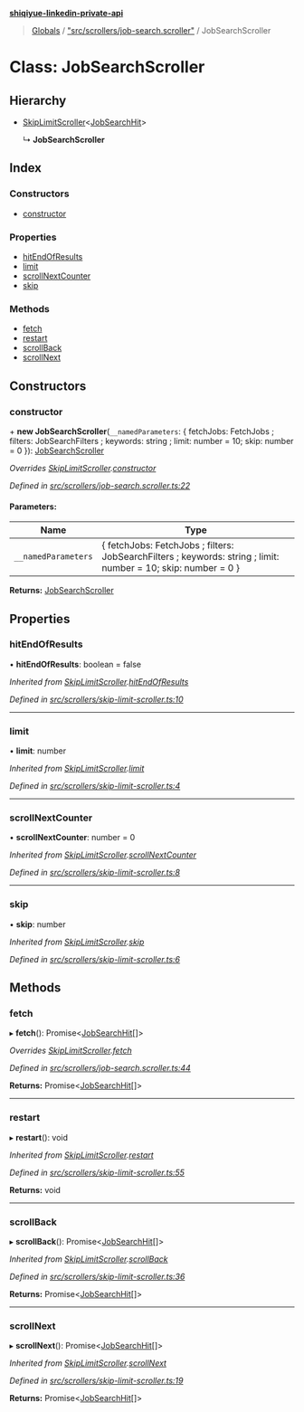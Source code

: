 **[shiqiyue-linkedin-private-api](../README.md)**

> [Globals](../globals.md) / ["src/scrollers/job-search.scroller"](../modules/_src_scrollers_job_search_scroller_.md) / JobSearchScroller

# Class: JobSearchScroller

## Hierarchy

* [SkipLimitScroller](_src_scrollers_skip_limit_scroller_.skiplimitscroller.md)<[JobSearchHit](../modules/_src_entities_job_search_hit_entity_.md#jobsearchhit)\>

  ↳ **JobSearchScroller**

## Index

### Constructors

* [constructor](_src_scrollers_job_search_scroller_.jobsearchscroller.md#constructor)

### Properties

* [hitEndOfResults](_src_scrollers_job_search_scroller_.jobsearchscroller.md#hitendofresults)
* [limit](_src_scrollers_job_search_scroller_.jobsearchscroller.md#limit)
* [scrollNextCounter](_src_scrollers_job_search_scroller_.jobsearchscroller.md#scrollnextcounter)
* [skip](_src_scrollers_job_search_scroller_.jobsearchscroller.md#skip)

### Methods

* [fetch](_src_scrollers_job_search_scroller_.jobsearchscroller.md#fetch)
* [restart](_src_scrollers_job_search_scroller_.jobsearchscroller.md#restart)
* [scrollBack](_src_scrollers_job_search_scroller_.jobsearchscroller.md#scrollback)
* [scrollNext](_src_scrollers_job_search_scroller_.jobsearchscroller.md#scrollnext)

## Constructors

### constructor

\+ **new JobSearchScroller**(`__namedParameters`: { fetchJobs: FetchJobs ; filters: JobSearchFilters ; keywords: string ; limit: number = 10; skip: number = 0 }): [JobSearchScroller](_src_scrollers_job_search_scroller_.jobsearchscroller.md)

*Overrides [SkipLimitScroller](_src_scrollers_skip_limit_scroller_.skiplimitscroller.md).[constructor](_src_scrollers_skip_limit_scroller_.skiplimitscroller.md#constructor)*

*Defined in [src/scrollers/job-search.scroller.ts:22](https://github.com/shiqiyue/linkedin-private-api/blob/0c4d2d1/src/scrollers/job-search.scroller.ts#L22)*

#### Parameters:

Name | Type |
------ | ------ |
`__namedParameters` | { fetchJobs: FetchJobs ; filters: JobSearchFilters ; keywords: string ; limit: number = 10; skip: number = 0 } |

**Returns:** [JobSearchScroller](_src_scrollers_job_search_scroller_.jobsearchscroller.md)

## Properties

### hitEndOfResults

•  **hitEndOfResults**: boolean = false

*Inherited from [SkipLimitScroller](_src_scrollers_skip_limit_scroller_.skiplimitscroller.md).[hitEndOfResults](_src_scrollers_skip_limit_scroller_.skiplimitscroller.md#hitendofresults)*

*Defined in [src/scrollers/skip-limit-scroller.ts:10](https://github.com/shiqiyue/linkedin-private-api/blob/0c4d2d1/src/scrollers/skip-limit-scroller.ts#L10)*

___

### limit

•  **limit**: number

*Inherited from [SkipLimitScroller](_src_scrollers_skip_limit_scroller_.skiplimitscroller.md).[limit](_src_scrollers_skip_limit_scroller_.skiplimitscroller.md#limit)*

*Defined in [src/scrollers/skip-limit-scroller.ts:4](https://github.com/shiqiyue/linkedin-private-api/blob/0c4d2d1/src/scrollers/skip-limit-scroller.ts#L4)*

___

### scrollNextCounter

•  **scrollNextCounter**: number = 0

*Inherited from [SkipLimitScroller](_src_scrollers_skip_limit_scroller_.skiplimitscroller.md).[scrollNextCounter](_src_scrollers_skip_limit_scroller_.skiplimitscroller.md#scrollnextcounter)*

*Defined in [src/scrollers/skip-limit-scroller.ts:8](https://github.com/shiqiyue/linkedin-private-api/blob/0c4d2d1/src/scrollers/skip-limit-scroller.ts#L8)*

___

### skip

•  **skip**: number

*Inherited from [SkipLimitScroller](_src_scrollers_skip_limit_scroller_.skiplimitscroller.md).[skip](_src_scrollers_skip_limit_scroller_.skiplimitscroller.md#skip)*

*Defined in [src/scrollers/skip-limit-scroller.ts:6](https://github.com/shiqiyue/linkedin-private-api/blob/0c4d2d1/src/scrollers/skip-limit-scroller.ts#L6)*

## Methods

### fetch

▸ **fetch**(): Promise<[JobSearchHit](../modules/_src_entities_job_search_hit_entity_.md#jobsearchhit)[]\>

*Overrides [SkipLimitScroller](_src_scrollers_skip_limit_scroller_.skiplimitscroller.md).[fetch](_src_scrollers_skip_limit_scroller_.skiplimitscroller.md#fetch)*

*Defined in [src/scrollers/job-search.scroller.ts:44](https://github.com/shiqiyue/linkedin-private-api/blob/0c4d2d1/src/scrollers/job-search.scroller.ts#L44)*

**Returns:** Promise<[JobSearchHit](../modules/_src_entities_job_search_hit_entity_.md#jobsearchhit)[]\>

___

### restart

▸ **restart**(): void

*Inherited from [SkipLimitScroller](_src_scrollers_skip_limit_scroller_.skiplimitscroller.md).[restart](_src_scrollers_skip_limit_scroller_.skiplimitscroller.md#restart)*

*Defined in [src/scrollers/skip-limit-scroller.ts:55](https://github.com/shiqiyue/linkedin-private-api/blob/0c4d2d1/src/scrollers/skip-limit-scroller.ts#L55)*

**Returns:** void

___

### scrollBack

▸ **scrollBack**(): Promise<[JobSearchHit](../modules/_src_entities_job_search_hit_entity_.md#jobsearchhit)[]\>

*Inherited from [SkipLimitScroller](_src_scrollers_skip_limit_scroller_.skiplimitscroller.md).[scrollBack](_src_scrollers_skip_limit_scroller_.skiplimitscroller.md#scrollback)*

*Defined in [src/scrollers/skip-limit-scroller.ts:36](https://github.com/shiqiyue/linkedin-private-api/blob/0c4d2d1/src/scrollers/skip-limit-scroller.ts#L36)*

**Returns:** Promise<[JobSearchHit](../modules/_src_entities_job_search_hit_entity_.md#jobsearchhit)[]\>

___

### scrollNext

▸ **scrollNext**(): Promise<[JobSearchHit](../modules/_src_entities_job_search_hit_entity_.md#jobsearchhit)[]\>

*Inherited from [SkipLimitScroller](_src_scrollers_skip_limit_scroller_.skiplimitscroller.md).[scrollNext](_src_scrollers_skip_limit_scroller_.skiplimitscroller.md#scrollnext)*

*Defined in [src/scrollers/skip-limit-scroller.ts:19](https://github.com/shiqiyue/linkedin-private-api/blob/0c4d2d1/src/scrollers/skip-limit-scroller.ts#L19)*

**Returns:** Promise<[JobSearchHit](../modules/_src_entities_job_search_hit_entity_.md#jobsearchhit)[]\>
